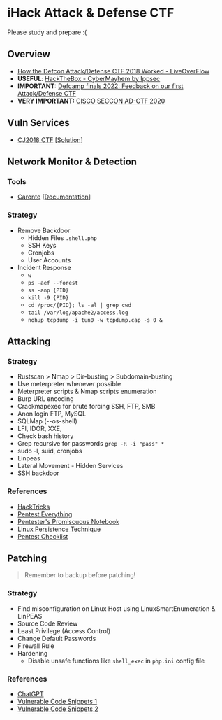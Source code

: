 # iHack Attack & Defense CTF
Please study and prepare :(

## Overview
- [How the Defcon Attack/Defense CTF 2018 Worked - LiveOverFlow](https://www.youtube.com/watch?v=RkaLyji9pNs)
- **USEFUL**: [HackTheBox - CyberMayhem by Ippsec](https://www.youtube.com/watch?v=o42dgCOBkRk)
- **IMPORTANT:** [Defcamp finals 2022: Feedback on our first Attack/Defense CTF](https://www.riskinsight-wavestone.com/en/2022/11/defcamp-finals-2022-feedback-on-our-first-attack-defense-ctf/)
- **VERY IMPORTANT:** [CISCO SECCON AD-CTF 2020](https://medium.com/csictf/cisco-seccon-2020-ad-ctf-2614b27f387a)

## Vuln Services
- [CJ2018 CTF](https://github.com/farisv/CJ2018-Final-CTF) [[Solution](https://rhamaa.github.io/post/2018/10/17/Cyber-Jawara-2018-Final-Web-Exploitation/)]

## Network Monitor & Detection
### Tools
- [Caronte](https://github.com/eciavatta/caronte) [[Documentation](https://app.swaggerhub.com/apis-docs/eciavatta/caronte/WIP#/)]

### Strategy

- Remove Backdoor
  - Hidden Files `.shell.php`
  - SSH Keys
  - Cronjobs
  - User Accounts
- Incident Response
  - `w`
  - `ps -aef --forest`
  - `ss -anp {PID}`   
  - `kill -9 {PID}`
  - `cd /proc/{PID}; ls -al | grep cwd`
  - `tail /var/log/apache2/access.log`
  - `nohup tcpdump -i tun0 -w tcpdump.cap -s 0 &`

## Attacking

### Strategy
- Rustscan > Nmap > Dir-busting > Subdomain-busting
- Use meterpreter whenever possible
- Meterpreter scripts & Nmap scripts enumeration
- Burp URL encoding
- Crackmapexec for brute forcing SSH, FTP, SMB
- Anon login FTP, MySQL
- SQLMap (--os-shell)
- LFI, IDOR, XXE, 
- Check bash history
- Grep recursive for passwords `grep -R -i "pass" *`
- sudo -l, suid, cronjobs
- Linpeas
- Lateral Movement - Hidden Services
- SSH backdoor

### References
- [HackTricks](https://book.hacktricks.xyz/welcome/readme)
- [Pentest Everything](https://viperone.gitbook.io/pentest-everything/)
- [Pentester's Promiscuous Notebook](https://ppn.snovvcrash.rocks/)
- [Linux Persistence Technique](https://www.linode.com/docs/guides/linux-red-team-persistence-techniques/)
- [Pentest Checklist](https://systemweakness.com/basic-pentesting-cheat-sheet-c43e1647c753)

## Patching
> Remember to backup before patching!

### Strategy
- Find misconfiguration on Linux Host using LinuxSmartEnumeration & LinPEAS
- Source Code Review
- Least Privilege (Access Control)
- Change Default Passwords
- Firewall Rule
- Hardening
  - Disable unsafe functions like `shell_exec` in `php.ini` config file

### References
- [ChatGPT](https://chat.openai.com/chat)
- [Vulnerable Code Snippets 1](https://github.com/snoopysecurity/Vulnerable-Code-Snippets)
- [Vulnerable Code Snippets 2](https://github.com/yeswehack/vulnerable-code-snippets)
